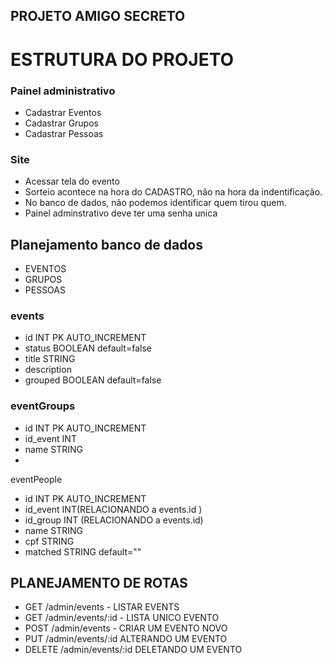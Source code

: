  ## PROJETO AMIGO SECRETO 

 # ESTRUTURA DO PROJETO 
 ### Painel administrativo
 - Cadastrar Eventos
 - Cadastrar Grupos
 - Cadastrar Pessoas 
 

 ### Site 
 - Acessar tela do evento
 - Sorteio acontece na hora do CADASTRO, não na hora da indentificação.
 - No banco de dados, não podemos identificar quem tirou quem.
 - Painel adminstrativo deve ter uma senha unica


 ## Planejamento banco de dados  

 - EVENTOS
 - GRUPOS
 - PESSOAS 

### events
- id INT PK AUTO_INCREMENT
- status BOOLEAN default=false
- title STRING 
- description
- grouped BOOLEAN default=false

### eventGroups

- id INT PK AUTO_INCREMENT 
- id_event INT   
- name STRING
-  

eventPeople
- id INT PK AUTO_INCREMENT
- id_event INT(RELACIONANDO a events.id )
- id_group INT (RELACIONANDO a events.id)
- name STRING 
- cpf STRING  
- matched STRING default=""


## PLANEJAMENTO DE ROTAS 

- GET  /admin/events  -  LISTAR EVENTS
- GET  /admin/events/:id - LISTA UNICO EVENTO 
- POST /admin/events -  CRIAR UM EVENTO NOVO 
- PUT  /admin/events/:id ALTERANDO UM EVENTO
- DELETE /admin/events/:id DELETANDO UM EVENTO
  




